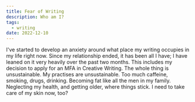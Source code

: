 ```yaml
---
title: Fear of Writing
description: Who am I?
tags:
  - writing
date: 2022-12-10
---
```


I've started to develop an anxiety around what place my writing occupies in my life right now. Since my relationship ended, it has been all I have; I have leaned on it very heavily over the past two months. This includes my decision to apply for an MFA in Creative Writing. The whole thing is unsustainable. My practises are unsustainable. Too much caffeine, smoking, drugs, drinking. Becoming fat like all the men in my family. Neglecting my health, and getting older, where things stick. I need to take care of my skin now, too?
